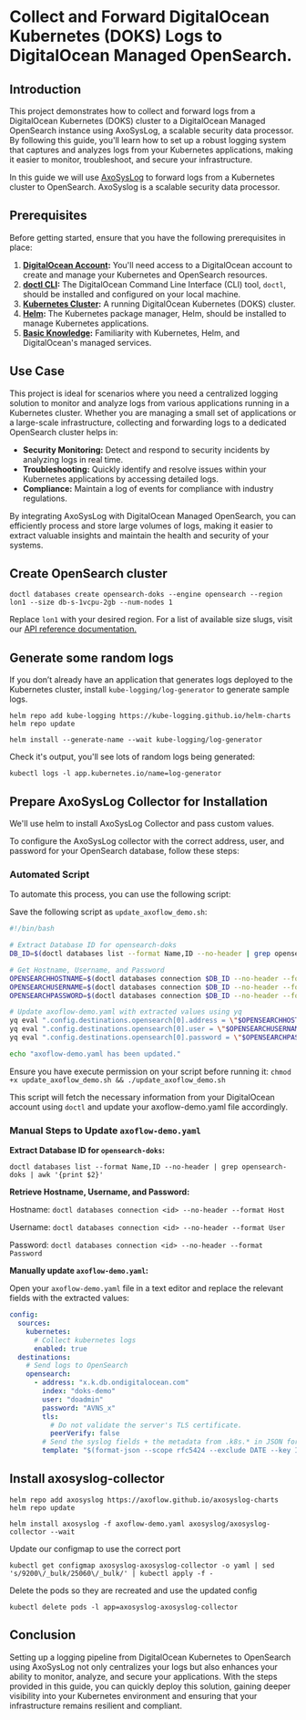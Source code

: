# Collect and Forward DigitalOcean Kubernetes (DOKS) Logs to DigitalOcean Managed OpenSearch.

## Introduction

This project demonstrates how to collect and forward logs from a DigitalOcean Kubernetes (DOKS) cluster to a DigitalOcean Managed OpenSearch instance using AxoSysLog, a scalable security data processor. By following this guide, you'll learn how to set up a robust logging system that captures and analyzes logs from your Kubernetes applications, making it easier to monitor, troubleshoot, and secure your infrastructure.

In this guide we will use [AxoSysLog](https://axoflow.com/docs/axosyslog-core/intro/) to forward logs from a Kubernetes cluster to OpenSearch. AxoSyslog is a scalable security data processor.

## Prerequisites

Before getting started, ensure that you have the following prerequisites in place:

1. **[DigitalOcean Account](https://www.digitalocean.com/):** You'll need access to a DigitalOcean account to create and manage your Kubernetes and OpenSearch resources.
2. **[doctl CLI](https://docs.digitalocean.com/reference/doctl/how-to/install/):** The DigitalOcean Command Line Interface (CLI) tool, `doctl`, should be installed and configured on your local machine.
3. **[Kubernetes Cluster](https://docs.digitalocean.com/products/kubernetes/):** A running DigitalOcean Kubernetes (DOKS) cluster.
4. **[Helm](https://helm.sh/docs/intro/install/):** The Kubernetes package manager, Helm, should be installed to manage Kubernetes applications.
5. **[Basic Knowledge](https://kubernetes.io/docs/concepts/):** Familiarity with Kubernetes, Helm, and DigitalOcean's managed services.

## Use Case

This project is ideal for scenarios where you need a centralized logging solution to monitor and analyze logs from various applications running in a Kubernetes cluster. Whether you are managing a small set of applications or a large-scale infrastructure, collecting and forwarding logs to a dedicated OpenSearch cluster helps in:

- **Security Monitoring:** Detect and respond to security incidents by analyzing logs in real time.
- **Troubleshooting:** Quickly identify and resolve issues within your Kubernetes applications by accessing detailed logs.
- **Compliance:** Maintain a log of events for compliance with industry regulations.

By integrating AxoSysLog with DigitalOcean Managed OpenSearch, you can efficiently process and store large volumes of logs, making it easier to extract valuable insights and maintain the health and security of your systems.

## Create OpenSearch cluster

`doctl databases create opensearch-doks --engine opensearch --region lon1 --size db-s-1vcpu-2gb --num-nodes 1`

Replace `lon1` with your desired region. For a list of available size slugs, visit our [API reference documentation.](https://docs.digitalocean.com/reference/api/api-reference/#tag/Databases)

## Generate some random logs

If you don’t already have an application that generates logs deployed to the Kubernetes cluster, install `kube-logging/log-generator` to generate sample logs.

```text
helm repo add kube-logging https://kube-logging.github.io/helm-charts
helm repo update
```

```text
helm install --generate-name --wait kube-logging/log-generator
```

Check it's output, you'll see lots of random logs being generated:

`kubectl logs -l app.kubernetes.io/name=log-generator`

## Prepare AxoSysLog Collector for Installation

We'll use helm to install AxoSysLog Collector and pass custom values.

To configure the AxoSysLog collector with the correct address, user, and password for your OpenSearch database, follow these steps:

### Automated Script

To automate this process, you can use the following script:

Save the following script as `update_axoflow_demo.sh`:

```sh
#!/bin/bash

# Extract Database ID for opensearch-doks
DB_ID=$(doctl databases list --format Name,ID --no-header | grep opensearch-doks | awk '{print $2}')

# Get Hostname, Username, and Password
OPENSEARCHHOSTNAME=$(doctl databases connection $DB_ID --no-header --format Host)
OPENSEARCHUSERNAME=$(doctl databases connection $DB_ID --no-header --format User)
OPENSEARCHPASSWORD=$(doctl databases connection $DB_ID --no-header --format Password)

# Update axoflow-demo.yaml with extracted values using yq
yq eval ".config.destinations.opensearch[0].address = \"$OPENSEARCHHOSTNAME\"" -i axoflow-demo.yaml
yq eval ".config.destinations.opensearch[0].user = \"$OPENSEARCHUSERNAME\"" -i axoflow-demo.yaml
yq eval ".config.destinations.opensearch[0].password = \"$OPENSEARCHPASSWORD\"" -i axoflow-demo.yaml

echo "axoflow-demo.yaml has been updated."
```

Ensure you have execute permission on your script before running it:
`chmod +x update_axoflow_demo.sh && ./update_axoflow_demo.sh`

This script will fetch the necessary information from your DigitalOcean account using `doctl` and update your axoflow-demo.yaml file accordingly.

### Manual Steps to Update `axoflow-demo.yaml`

**Extract Database ID for `opensearch-doks`:**

`doctl databases list --format Name,ID --no-header | grep opensearch-doks | awk '{print $2}'`

**Retrieve Hostname, Username, and Password:**

Hostname: `doctl databases connection <id> --no-header --format Host`

Username: `doctl databases connection <id> --no-header --format User`

Password: `doctl databases connection <id> --no-header --format Password`

**Manually update `axoflow-demo.yaml`:**

   Open your `axoflow-demo.yaml` file in a text editor and replace the relevant fields with the extracted values:

   ```yaml
   config:
     sources:
       kubernetes:
         # Collect kubernetes logs
         enabled: true
     destinations:
       # Send logs to OpenSearch
       opensearch:
         - address: "x.k.db.ondigitalocean.com"
           index: "doks-demo"
           user: "doadmin"
           password: "AVNS_x"
           tls:
             # Do not validate the server's TLS certificate.
             peerVerify: false
           # Send the syslog fields + the metadata from .k8s.* in JSON format
           template: "$(format-json --scope rfc5424 --exclude DATE --key ISODATE @timestamp=${ISODATE} k8s=$(format-json .k8s.* --shift-levels 2 --exclude .k8s.log))"
   ```

## Install axosyslog-collector

```text
helm repo add axosyslog https://axoflow.github.io/axosyslog-charts
helm repo update
```

`helm install axosyslog -f axoflow-demo.yaml axosyslog/axosyslog-collector --wait`

Update our configmap to use the correct port

`kubectl get configmap axosyslog-axosyslog-collector -o yaml | sed 's/9200\/_bulk/25060\/_bulk/' | kubectl apply -f -`

Delete the pods so they are recreated and use the updated config

`kubectl delete pods -l app=axosyslog-axosyslog-collector`

## Conclusion

Setting up a logging pipeline from DigitalOcean Kubernetes to OpenSearch using AxoSysLog not only centralizes your logs but also enhances your ability to monitor, analyze, and secure your applications. With the steps provided in this guide, you can quickly deploy this solution, gaining deeper visibility into your Kubernetes environment and ensuring that your infrastructure remains resilient and compliant.
